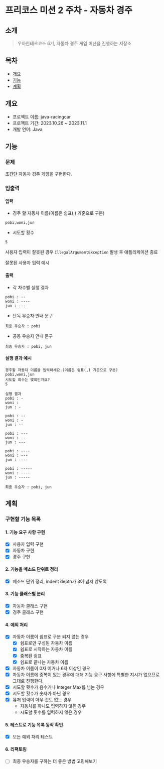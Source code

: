 # 프리코스 미션 2 주차 - 자동차 경주

## 소개

> 우아한테크코스 6기, 자동차 경주 게임 미션을 진행하는 저장소

## 목차

* [개요](#개요)
* [기능](#기능)
* [계획](#계획)

## 개요

* 프로젝트 이름: java-racingcar
* 프로젝트 기간: 2023.10.26 ~ 2023.11.1
* 개발 언어: Java

## 기능

### 문제

초간단 자동차 경주 게임을 구현한다.

### 입출력

#### 입력

* 경주 할 자동차 이름(이름은 쉽표(,) 기준으로 구분)

```
pobi,woni,jun
```

* 시도할 횟수

```
5
```

사용자 입력이 잘못된 경우 `IllegalArgumentException` 발생 후 애플리케이션 종료

잘못된 사용자 입력 예시


#### 출력

* 각 차수별 실행 결과

```
pobi : --
woni : ----
jun : ---
```

* 단독 우승자 안내 문구

```
최종 우승자 : pobi
```

* 공동 우승자 안내 문구

```
최종 우승자 : pobi, jun
```

#### 실행 결과 예시

```
경주할 자동차 이름을 입력하세요.(이름은 쉼표(,) 기준으로 구분)
pobi,woni,jun
시도할 회수는 몇회인가요?
5

실행 결과
pobi : -
woni : 
jun : -

pobi : --
woni : -
jun : --

pobi : ---
woni : --
jun : ---

pobi : ----
woni : ---
jun : ----

pobi : -----
woni : ----
jun : -----

최종 우승자 : pobi, jun
```

## 계획
### 구현할 기능 목록

#### 1. 기능 요구 사항 구현
- [x] 사용자 입력 구현
- [x] 자동차 구현
- [x] 경주 구현

#### 2. 기능을 메소드 단위로 정리
- [x] 메소드 단위 정리, indent depth가 3이 넘지 않도록

#### 3. 기능 클래스별 분리
- [x] 자동차 클래스 구현
- [x] 경주 클래스 구현

#### 4. 예외 처리
- [x] 자동차 이름이 쉼표로 구분 되지 않는 경우
  - [x] 쉼표로만 구성된 자동차 이름
  - [x] 쉼표로 시작하는 자동차 이름
  - [x] 중복된 쉼표
  - [x] 쉼표로 끝나는 자동차 이름
- [x] 자동차 이름이 0자 이거나 6자 이상인 경우
- [x] 자동차 이름에 중복이 있는 경우에 대해 기능 요구 사항에 특별한 지시가 없으므로 그대로 진행한다.
- [x] 시도할 횟수가 음수거나 Integer Max를 넘는 경우
- [x] 시도할 횟수가 숫자가 아닌 경우
- [x] 유저 입력이 아무 것도 없는 경우
  - 자동차를 하나도 입력하지 않은 경우
  - 시도할 횟수를 입력하지 않은 경우

#### 5. 테스트로 기능 목록 동작 확인
- [x] 모든 예외 처리 테스트 

#### 6. 리팩토링
- [ ] 최종 우승자를 구하는 더 좋은 방법 고민해보기